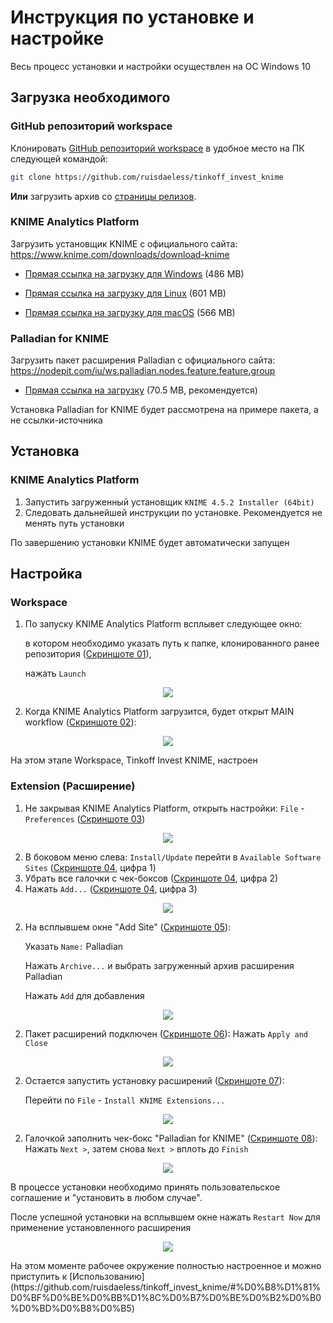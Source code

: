 # Инструкция по установке и настройке

Весь процесс установки и настройки осуществлен на ОС Windows 10



## Загрузка необходимого

### GitHub репозиторий workspace

Клонировать [GitHub репозиторий workspace](https://github.com/ruisdaeless/tinkoff_invest_knime) в удобное место на ПК следующей командой:

```bash
git clone https://github.com/ruisdaeless/tinkoff_invest_knime
```

**Или** загрузить архив со [страницы релизов](https://github.com/ruisdaeless/tinkoff_invest_knime/releases).

### KNIME Analytics Platform

Загрузить установщик KNIME с официального сайта: https://www.knime.com/downloads/download-knime

- [Прямая ссылка на загрузку для Windows](https://download.knime.org/analytics-platform/win/knime-latest-installer-win32.win32.x86_64.exe) (486 MB)

- [Прямая ссылка на загрузку для Linux](https://download.knime.org/analytics-platform/linux/knime-latest-linux.gtk.x86_64.tar.gz) (601 MB)

- [Прямая ссылка на загрузку для macOS](https://download.knime.org/analytics-platform/macosx/knime-latest-app.macosx.cocoa.x86_64.dmg) (566 MB)

### Palladian for KNIME

Загрузить пакет расширения Palladian с официального сайта: https://nodepit.com/iu/ws.palladian.nodes.feature.feature.group

- [Прямая ссылка на загрузку](https://download.nodepit.com/palladian/4.5.zip) (70.5 MB, рекомендуется)

Установка Palladian for KNIME будет рассмотрена на примере пакета, а не ссылки-источника



## Установка

### KNIME Analytics Platform

1. Запустить загруженный установщик `KNIME 4.5.2 Installer (64bit)`
2. Следовать дальнейшей инструкции по установке. Рекомендуется не менять путь установки

По завершению установки KNIME будет автоматически запущен



## Настройка

### Workspace

1. По запуску KNIME Analytics Platform всплывет следующее окно:

   в котором необходимо указать путь к папке, клонированного ранее репозитория ([Скриншоте 01](https://i.ibb.co/XX67b5s/01.png)),

   нажать `Launch`

<p align="center">
  <a href="https://i.ibb.co/XX67b5s/01.png" alt="01"><img src="https://i.ibb.co/XX67b5s/01.png"/></a>
</p>

2.  Когда KNIME Analytics Platform загрузится, будет открыт MAIN workflow ([Скриншоте 02](https://i.ibb.co/GcXnLSd/02.png)):

<p align="center">
  <a href="https://i.ibb.co/GcXnLSd/02.png" alt="01"><img src="https://i.ibb.co/GcXnLSd/02.png"/></a>
</p>
На этом этапе Workspace, Tinkoff Invest KNIME, настроен

### Extension (Расширение)

1. Не закрывая KNIME Analytics Platform, открыть настройки: `File` - `Preferences` ([Скриншоте 03](https://i.ibb.co/jG1GCX0/03.png))

<p align="center">
  <a href="https://i.ibb.co/jG1GCX0/03.png" alt="01"><img src="https://i.ibb.co/jG1GCX0/03.png"/></a>
</p>

2. В боковом меню слева: `Install/Update` перейти в `Available Software Sites` ([Скриншоте 04](https://i.ibb.co/W0Ts2N7/04.png), цифра 1)
2. Убрать все галочки с чек-боксов ([Скриншоте 04](https://i.ibb.co/W0Ts2N7/04.png), цифра 2)
2. Нажать `Add...` ([Скриншоте 04](https://i.ibb.co/W0Ts2N7/04.png), цифра 3)

<p align="center">
  <a href="https://i.ibb.co/W0Ts2N7/04.png" alt="01"><img src="https://i.ibb.co/W0Ts2N7/04.png"/></a>
</p>

2. На всплывшем окне "Add Site" ([Скриншоте 05](https://i.ibb.co/dcWTYWx/05.png)):

   Указать `Name:` Palladian

   Нажать `Archive...` и выбрать загруженный архив расширения Palladian

   Нажать `Add` для добавления

<p align="center">
  <a href="https://i.ibb.co/dcWTYWx/05.png" alt="01"><img src="https://i.ibb.co/dcWTYWx/05.png"/></a>
</p>

2. Пакет расширений подключен ([Скриншоте 06](https://i.ibb.co/LphQFx0/06.png)):
   Нажать `Apply and Close`

<p align="center">
  <a href="https://i.ibb.co/LphQFx0/06.png" alt="01"><img src="https://i.ibb.co/LphQFx0/06.png"/></a>
</p>

2. Остается запустить установку расширений ([Скриншоте 07](https://i.ibb.co/ypDTCS1/07.png)):

   Перейти по `File` - `Install KNIME Extensions...`

<p align="center">
  <a href="https://i.ibb.co/ypDTCS1/07.png" alt="01"><img src="https://i.ibb.co/ypDTCS1/07.png"/></a>
</p>

2. Галочкой заполнить чек-бокс "Palladian for KNIME" ([Скриншоте 08](https://i.ibb.co/X4jmY1c/08.png)):
   Нажать `Next >`, затем снова `Next >` вплоть до `Finish`

<p align="center">
  <a href="https://i.ibb.co/X4jmY1c/08.png" alt="01"><img src="https://i.ibb.co/X4jmY1c/08.png"/></a>
</p>
В процессе установки необходимо принять пользовательское соглашение и "установить в любом случае".

После успешной установки на всплывшем окне нажать `Restart Now` для применение установленного расширения

<p align="center">
  <a href="https://i.ibb.co/jzpJ933/09.png" alt="01"><img src="https://i.ibb.co/jzpJ933/09.png"/></a>
</p>
На этом моменте рабочее окружение полностью настроенное и можно приступить к [Использованию](https://github.com/ruisdaeless/tinkoff_invest_knime/#%D0%B8%D1%81%D0%BF%D0%BE%D0%BB%D1%8C%D0%B7%D0%BE%D0%B2%D0%B0%D0%BD%D0%B8%D0%B5)
